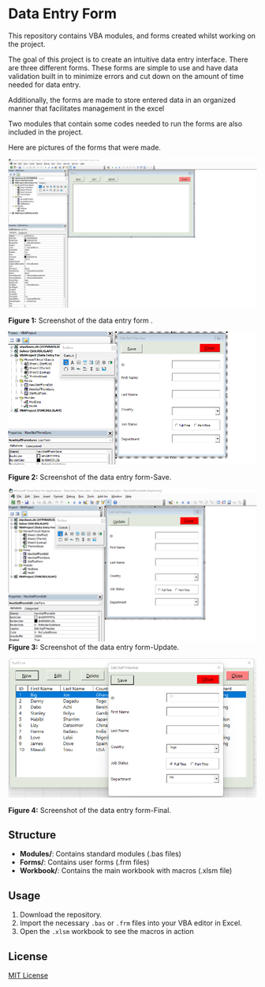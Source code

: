 # Data Entry Form
This repository contains VBA modules, and forms created whilst working on the  project.

The goal of this project is to create an intuitive data entry interface.
There are three different forms. These forms are simple to use and have data validation built in to minimize errors and cut down on the amount of time needed for data entry.

Additionally, the forms are made to store entered data in an organized manner that facilitates management in the excel

Two modules that contain some codes needed to run the forms are also included in the project.

Here are pictures of the forms that were made.

![New Staff Form](Images/1.png)

**Figure 1:** Screenshot of the data entry form .



![New Staff Form -Save](Images/save.png)

**Figure 2:** Screenshot of the data entry form-Save.



![New Staff Form -Edit](Images/update.png)
**Figure 3:** Screenshot of the data entry form-Update.



![Final Result](Images/Final.png)

**Figure 4:** Screenshot of the data entry form-Final.


## Structure

- **Modules/**: Contains standard modules (.bas files)
- **Forms/**: Contains user forms (.frm files)
- **Workbook/**: Contains the main workbook with macros (.xlsm file)

## Usage

1. Download the repository.
2. Import the necessary `.bas` or `.frm` files into your VBA editor in Excel.
3. Open the `.xlsm` workbook to see the macros in action

## License
[MIT License](LICENSE)




